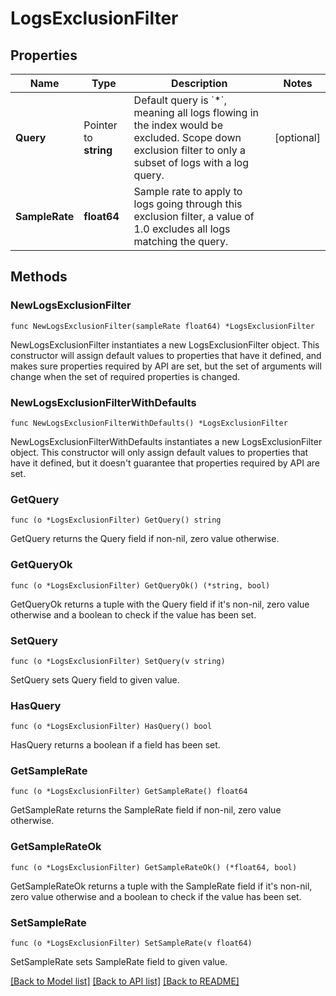 # LogsExclusionFilter

## Properties

Name | Type | Description | Notes
---- | ---- | ----------- | ------
**Query** | Pointer to **string** | Default query is &#x60;*&#x60;, meaning all logs flowing in the index would be excluded. Scope down exclusion filter to only a subset of logs with a log query. | [optional] 
**SampleRate** | **float64** | Sample rate to apply to logs going through this exclusion filter, a value of 1.0 excludes all logs matching the query. | 

## Methods

### NewLogsExclusionFilter

`func NewLogsExclusionFilter(sampleRate float64) *LogsExclusionFilter`

NewLogsExclusionFilter instantiates a new LogsExclusionFilter object.
This constructor will assign default values to properties that have it defined,
and makes sure properties required by API are set, but the set of arguments
will change when the set of required properties is changed.

### NewLogsExclusionFilterWithDefaults

`func NewLogsExclusionFilterWithDefaults() *LogsExclusionFilter`

NewLogsExclusionFilterWithDefaults instantiates a new LogsExclusionFilter object.
This constructor will only assign default values to properties that have it defined,
but it doesn't guarantee that properties required by API are set.

### GetQuery

`func (o *LogsExclusionFilter) GetQuery() string`

GetQuery returns the Query field if non-nil, zero value otherwise.

### GetQueryOk

`func (o *LogsExclusionFilter) GetQueryOk() (*string, bool)`

GetQueryOk returns a tuple with the Query field if it's non-nil, zero value otherwise
and a boolean to check if the value has been set.

### SetQuery

`func (o *LogsExclusionFilter) SetQuery(v string)`

SetQuery sets Query field to given value.

### HasQuery

`func (o *LogsExclusionFilter) HasQuery() bool`

HasQuery returns a boolean if a field has been set.

### GetSampleRate

`func (o *LogsExclusionFilter) GetSampleRate() float64`

GetSampleRate returns the SampleRate field if non-nil, zero value otherwise.

### GetSampleRateOk

`func (o *LogsExclusionFilter) GetSampleRateOk() (*float64, bool)`

GetSampleRateOk returns a tuple with the SampleRate field if it's non-nil, zero value otherwise
and a boolean to check if the value has been set.

### SetSampleRate

`func (o *LogsExclusionFilter) SetSampleRate(v float64)`

SetSampleRate sets SampleRate field to given value.



[[Back to Model list]](../README.md#documentation-for-models) [[Back to API list]](../README.md#documentation-for-api-endpoints) [[Back to README]](../README.md)


